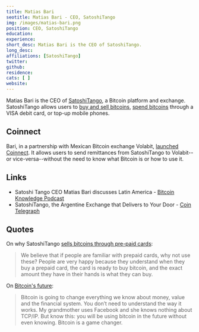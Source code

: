 ```yaml
---
title: Matias Bari
seotitle: Matias Bari - CEO, SatoshiTango
img: /images/matias-bari.png
position: CEO, SatoshiTango
education:
experience:
short_desc: Matias Bari is the CEO of SatoshiTango.  
long_desc:
affiliations: [SatoshiTango]
twitter:
github:
residence:
cats: [ ]
website:
---
```

Matias Bari is the CEO of [SatoshiTango](https://satoshitango.com/home), a Bitcoin platform and exchange. SatoshiTango allows users to [buy and sell bitcoins](/en/how-buy-bitcoins-online-best-bitcoin-exchange-rate-bitcoin-price/), [spend bitcoins](/what-can-you-buy-with-bitcoin/) through a VISA debit card, or top-up mobile phones.

## Coinnect

Bari, in a partnership with Mexican Bitcoin exchange Volabit, [launched Coinnect](http://www.coindesk.com/volabit-satoshitango-rebittance-argentina-mexico/). It allows users to send remittances from SatoshiTango to Volabit--or vice-versa--without the need to know what Bitcoin is or how to use it.

## Links

* Satoshi Tango CEO Matias Bari discusses Latin America - [Bitcoin Knowledge Podcast](http://www.bitcoin.kn/2016/02/satoshi-tango-ceo-matias-bari-discusses-latin-america/)
* SatoshiTango, the Argentine Exchange that Delivers to Your Door - [Coin Telegraph](http://cointelegraph.com/news/satoshitango-the-argentine-exchange-that-delivers-to-your-door)

## Quotes

On why SatoshiTango [sells bitcoins through pre-paid cards](http://www.coindesk.com/bootstrapping-bitcoin-startup-amid-argentinas-financial-uncertainty/):

> We believe that if people are familiar with prepaid cards, why not use these? People are very happy because they understand when they buy a prepaid card, the card is ready to buy bitcoin, and the exact amount they have in their hands is what they can buy.

On [Bitcoin's future](http://www.coinnewsasia.com/satoshitango-bitcoin-is-disrupting-the-remittance-market-in-asia/):

> Bitcoin is going to change everything we know about money, value and the financial system. You don’t need to understand the way it works. My grandmother uses Facebook and she knows nothing about TCP/IP. But know this: you will be using bitcoin in the future without even knowing. Bitcoin is a game changer.
